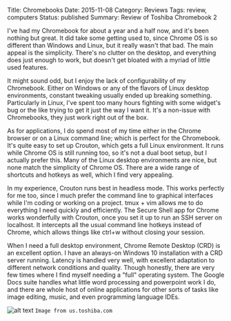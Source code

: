 Title: Chromebooks
Date: 2015-11-08
Category: Reviews
Tags: review, computers
Status: published
Summary: Review of Toshiba Chromebook 2

I've had my Chromebook for about a year and a half now, and it's been nothing
but great.  It did take some getting used to, since Chrome OS is so different
than Windows and Linux, but it really wasn't that bad. The main appeal is the
simplicity. There's no clutter on the desktop, and everything does just enough
to work, but doesn't get bloated with a myriad of little used features.

It might sound odd, but I enjoy the lack of configurability of my Chromebook.
Either on Windows or any of the flavors of Linux desktop environments, constant
tweaking usually ended up breaking something. Particularly in Linux, I've spent
too many hours fighting with some widget's bug or the like trying to get it
just the way I want it. It's a non-issue with Chromebooks, they just work right
out of the box.

As for applications, I do spend most of my time either in the Chrome browser or
on a Linux command line; which is perfect for the Chromebook. It's quite easy to
set up Crouton, which gets a full Linux environment. It runs while Chrome OS is
still running too, so it's not a dual boot setup, but I actually prefer this.
Many of the Linux desktop environments are nice, but none match the simplicity
of Chrome OS. There are a wide range of shortcuts and hotkeys as well, which I
find very appealing.

In my experience, Crouton runs best in headless mode. This works perfectly for
me too, since I much prefer the command line to graphical interfaces while I'm
coding or working on a project. tmux + vim allows me to do everything I need
quickly and efficiently. The Secure Shell app for Chrome works wonderfully with
Crouton, once you set it up to run an SSH server on localhost. It intercepts
all the usual command line hotkeys instead of Chrome, which allows things like
ctrl+w without closing your session.

When I need a full desktop environment, Chrome Remote Desktop (CRD) is an
excellent option. I have an always-on Windows 10 installation with a CRD server
running. Latency is handled very well, with excellent adaptation to different
network conditions and quality. Though honestly, there are very few times where
I find myself needing a "full" operating system.  The Google Docs suite handles
what little word processing and powerpoint work I do, and there are whole host
of online applications for other sorts of tasks like image editing, music, and
even programming language IDEs.

![alt text](https://us.toshiba.com/images/shop/family/cb30-2hd-gallery-slide-1.jpg "Toshiba Chromebook 2")
`Image from us.toshiba.com`
